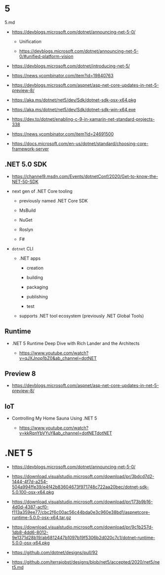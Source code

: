 # 5

5.md


*   https://devblogs.microsoft.com/dotnet/announcing-net-5-0/

    *   Unification

    *   https://devblogs.microsoft.com/dotnet/announcing-net-5-0/#unified-platform-vision    

*   https://devblogs.microsoft.com/dotnet/introducing-net-5/

*   https://news.ycombinator.com/item?id=19840763

*   https://devblogs.microsoft.com/aspnet/asp-net-core-updates-in-net-5-preview-8/

*   https://aka.ms/dotnet/net5/dev/Sdk/dotnet-sdk-osx-x64.pkg 

*   https://aka.ms/dotnet/net5/dev/Sdk/dotnet-sdk-win-x64.exe

*   https://dev.to/dotnet/enabling-c-9-in-xamarin-net-standard-projects-338

*   https://news.ycombinator.com/item?id=24691500

*   https://docs.microsoft.com/en-us/dotnet/standard/choosing-core-framework-server

## .NET 5.0 SDK

*   https://channel9.msdn.com/Events/dotnetConf/2020/Get-to-know-the-NET-50-SDK

*   next gen of .NET Core tooling

    * previously named .NET Core SDK

    *   MsBuild

    *   NuGet

    *   Roslyn

    *   F#

*   `dotnet` CLI

    *   .NET apps
    
        *   creation

        *   building

        *   packaging

        *   publishing

        *   test

    *   supports .NET tool ecosystem (previously .NET Global Tools)

## Runtime

*   .NET 5 Runtime Deep Dive with Rich Lander and the Architects

    *   https://www.youtube.com/watch?v=qJXJnop1bZ0&ab_channel=dotNET

## Preview 8

*   https://devblogs.microsoft.com/aspnet/asp-net-core-updates-in-net-5-preview-8/


## IoT

*   Controlling My Home Sauna Using .NET 5

    *   https://www.youtube.com/watch?v=kkRqnYbVYuY&ab_channel=dotNETdotNET


# .NET 5

*   https://devblogs.microsoft.com/dotnet/announcing-net-5-0/

*   https://download.visualstudio.microsoft.com/download/pr/3bdcd7d2-1444-4f7d-a254-504a994ffe39/e4f42b83604673f971748c722aa20bec/dotnet-sdk-5.0.100-osx-x64.pkg

*   https://download.visualstudio.microsoft.com/download/pr/173b9b16-4d0d-4387-acf0-f113a359ee77/cbc2f6c00ac56c44bda0e3c960e38bd1/aspnetcore-runtime-5.0.0-osx-x64.tar.gz

*   https://download.visualstudio.microsoft.com/download/pr/9c1b257d-1db8-4dd6-8012-9e1371d28b19/ab6812447b1097b19f5306b2d020c7c1/dotnet-runtime-5.0.0-osx-x64.pkg

*   https://github.com/dotnet/designs/pull/92

*   https://github.com/terrajobst/designs/blob/net5/accepted/2020/net5/net5.md
